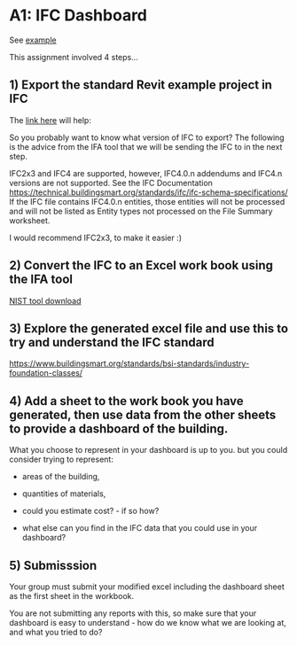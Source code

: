 # A1: IFC Dashboard

See [example](https://github.com/timmcginley/11034/tree/main/Example%20files/Python/Working%20with%20excel)

This assignment involved 4 steps...

## 1) Export the standard Revit example project in IFC

The [link here](https://knowledge.autodesk.com/support/revit-products/learn-explore/caas/CloudHelp/cloudhelp/2018/ENU/Revit-DocumentPresent/files/GUID-14037C31-EBAD-41A8-9099-E6DD65BB626E-htm.html) will help: 

So you probably want to know what version of IFC to export? The following is the advice from the IFA tool that we will be sending the IFC to in the next step.

IFC2x3 and IFC4 are supported, however, IFC4.0.n addendums and IFC4.n versions are not supported. See the IFC Documentation https://technical.buildingsmart.org/standards/ifc/ifc-schema-specifications/ If the IFC file contains IFC4.0.n entities, those entities will not be processed and will not be listed as Entity types not processed on the File Summary worksheet.

I would recommend IFC2x3, to make it easier :)

## 2) Convert the IFC to an Excel work book using the IFA tool

[NIST tool download](https://www.nist.gov/services-resources/software/ifc-file-analyzer)

## 3) Explore the generated excel file and use this to try and understand the IFC standard

https://www.buildingsmart.org/standards/bsi-standards/industry-foundation-classes/

## 4) Add a sheet to the work book you have generated, then use data from the other sheets to provide a dashboard of the building.

What you choose to represent in your dashboard is up to you. but you could consider trying to represent:

* areas of the building,

* quantities of materials,

* could you estimate cost? - if so how?

* what else can you find in the IFC data that you could use in your dashboard?

## 5) Submisssion

Your group must submit your modified excel including the dashboard sheet as the first sheet in the workbook.

You are not submitting any reports with this, so make sure that your dashboard is easy to understand - how do we know what we are looking at, and what you tried to do?
